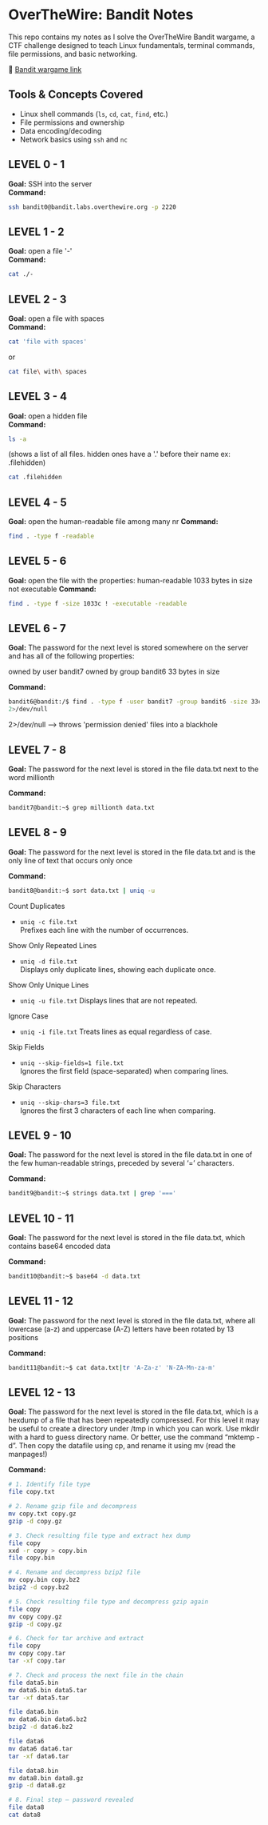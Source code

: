 # OverTheWire: Bandit Notes

This repo contains my notes as I solve the OverTheWire Bandit wargame, a CTF challenge designed to teach Linux fundamentals, terminal commands, file permissions, and basic networking.

🔗 [Bandit wargame link](https://overthewire.org/wargames/bandit/)

## Tools & Concepts Covered
- Linux shell commands (`ls`, `cd`, `cat`, `find`, etc.)
- File permissions and ownership
- Data encoding/decoding
- Network basics using `ssh` and `nc`

## LEVEL 0 - 1
**Goal:** SSH into the server  
**Command:**  
```bash
ssh bandit0@bandit.labs.overthewire.org -p 2220
```

## LEVEL 1 - 2
**Goal:** open a file '-'  
**Command:**  
```bash
cat ./-
```

## LEVEL 2 - 3
**Goal:** open a file with spaces  
**Command:**  
```bash
cat 'file with spaces'
```
or
```bash
cat file\ with\ spaces
```

## LEVEL 3 - 4
**Goal:** open a hidden file   
**Command:**  
```bash
ls -a 
```
(shows a list of all files. hidden ones have a '.' before their name ex: .filehidden)
```bash
cat .filehidden
```
## LEVEL 4 - 5
**Goal:** open the human-readable file among many nr
**Command:**  
```bash
find . -type f -readable
```
## LEVEL 5 - 6
**Goal:** open the file with the properties:
human-readable
1033 bytes in size
not executable
**Command:**  
```bash
find . -type f -size 1033c ! -executable -readable
```
## LEVEL 6 - 7
**Goal:** The password for the next level is stored somewhere on the server and has all of the following properties:

owned by user bandit7
owned by group bandit6
33 bytes in size

**Command:**  
```bash
bandit6@bandit:/$ find . -type f -user bandit7 -group bandit6 -size 33c
2>/dev/null
```
2>/dev/null --> throws 'permission denied' files into a blackhole

## LEVEL 7 - 8
**Goal:** The password for the next level is stored in the file data.txt next to the word millionth

**Command:**  
```bash
bandit7@bandit:~$ grep millionth data.txt
```
## LEVEL 8 - 9
**Goal:** The password for the next level is stored in the file data.txt and is the only line of text that occurs only once

**Command:**  
```bash
bandit8@bandit:~$ sort data.txt | uniq -u
```
Count Duplicates
- ```uniq -c file.txt```  
  Prefixes each line with the number of occurrences.

Show Only Repeated Lines
- ```uniq -d file.txt```  
  Displays only duplicate lines, showing each duplicate once.

Show Only Unique Lines
- ```uniq -u file.txt```
  Displays lines that are not repeated.

Ignore Case
- ```uniq -i file.txt```
  Treats lines as equal regardless of case.

Skip Fields
- ```uniq --skip-fields=1 file.txt```  
  Ignores the first field (space-separated) when comparing lines.

Skip Characters
- ```uniq --skip-chars=3 file.txt```  
  Ignores the first 3 characters of each line when comparing.

## LEVEL 9 - 10
**Goal:** The password for the next level is stored in the file data.txt in one of the few human-readable strings, preceded by several ‘=’ characters.

**Command:**  
```bash
bandit9@bandit:~$ strings data.txt | grep '==='
```

## LEVEL 10 - 11
**Goal:** The password for the next level is stored in the file data.txt, which contains base64 encoded data

**Command:**  
```bash
bandit10@bandit:~$ base64 -d data.txt
```

## LEVEL 11 - 12
**Goal:** The password for the next level is stored in the file data.txt, where all lowercase (a-z) and uppercase (A-Z) letters have been rotated by 13 positions

**Command:**  
```bash
bandit11@bandit:~$ cat data.txt|tr 'A-Za-z' 'N-ZA-Mn-za-m'
```

## LEVEL 12 - 13
**Goal:** The password for the next level is stored in the file data.txt, which is a hexdump of a file that has been repeatedly compressed. For this level it may be useful to create a directory under /tmp in which you can work. Use mkdir with a hard to guess directory name. Or better, use the command “mktemp -d”. Then copy the datafile using cp, and rename it using mv (read the manpages!)

**Command:**  
```bash
# 1. Identify file type
file copy.txt

# 2. Rename gzip file and decompress
mv copy.txt copy.gz
gzip -d copy.gz

# 3. Check resulting file type and extract hex dump
file copy
xxd -r copy > copy.bin
file copy.bin

# 4. Rename and decompress bzip2 file
mv copy.bin copy.bz2
bzip2 -d copy.bz2

# 5. Check resulting file type and decompress gzip again
file copy
mv copy copy.gz
gzip -d copy.gz

# 6. Check for tar archive and extract
file copy
mv copy copy.tar
tar -xf copy.tar

# 7. Check and process the next file in the chain
file data5.bin
mv data5.bin data5.tar
tar -xf data5.tar

file data6.bin
mv data6.bin data6.bz2
bzip2 -d data6.bz2

file data6
mv data6 data6.tar
tar -xf data6.tar

file data8.bin
mv data8.bin data8.gz
gzip -d data8.gz

# 8. Final step – password revealed
file data8
cat data8
```
